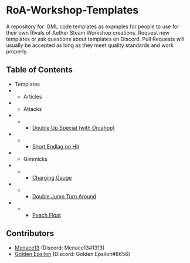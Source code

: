 # RoA-Workshop-Templates
A repository for .GML code templates as examples for people to use for their own Rivals of Aether Steam Workshop creations. Request new templates or ask questions about templates on Discord. Pull Requests will usually be accepted as long as they meet quality standards and work properly.

## Table of Contents

- Templates
- - Articles
- - Attacks
- - - [Double Up Special (with Orcahop)](https://github.com/Menace13/RoA-Workshop-Templates/blob/master/Templates/Attacks/double_up_special.md)
- - - [Short Endlag on Hit](https://github.com/Menace13/RoA-Workshop-Templates/blob/master/Templates/Attacks/short_endlag_on_hit.md)
- - Gimmicks
- - - [Charging Gauge](https://github.com/Menace13/RoA-Workshop-Templates/blob/master/Templates/Gimmicks/charging_gauge.md)
- - - [Double Jump Turn Around](https://github.com/Menace13/RoA-Workshop-Templates/blob/master/Templates/Gimmicks/double_jump_turn_around.md)
- - - [Peach Float](https://github.com/Menace13/RoA-Workshop-Templates/blob/master/Templates/Gimmicks/peach_float.md)

## Contributors

- [Menace13](https://github.com/Menace13) (Discord: Menace13#1313)
- [Golden Epsilon](https://github.com/GoldenEpsilon) (Discord: Golden Epsilon#8656)

